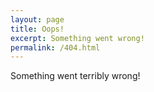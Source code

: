 ```yaml
---
layout: page
title: Oops!
excerpt: Something went wrong!
permalink: /404.html
---
```

Something went terribly wrong!
